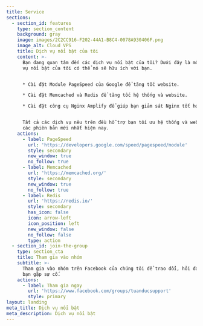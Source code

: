 ```yaml
---
title: Service
sections:
  - section_id: features
    type: section_content
    background: gray
    image: images/2C2CC916-F202-44A1-B8C4-0078A930406F.png
    image_alt: Cloud VPS
    title: Dịch vụ nổi bật của tôi
    content: >-
      Bạn đang quan tâm đến các dịch vụ nổi bật của tôi? Dưới đây là một số dịch
      vụ nổi bật của tôi có thể nó sẽ hữu ích với bạn.


      * Cài đặt Module PageSpeed của Google để tăng tốc website.

      * Cài đặt Memcached và Redis để tăng tốc hệ thống và website.

      * Cài đặt công cụ Nginx Amplify để giúp bạn giảm sát Nginx tốt hơn.


      Tất cả các dịch vụ nêu trên đều hỗ trợ bạn tối ưu hệ thống và website trên
      các phiên bản mới nhất hiện nay.
    actions:
      - label: PageSpeed
        url: 'https://developers.google.com/speed/pagespeed/module'
        style: secondary
        new_window: true
        no_follow: true
      - label: Memcached
        url: 'https://memcached.org/'
        style: secondary
        new_window: true
        no_follow: true
      - label: Redis
        url: 'https://redis.io/'
        style: secondary
        has_icon: false
        icon: arrow-left
        icon_position: left
        new_window: false
        no_follow: false
        type: action
  - section_id: join-the-group
    type: section_cta
    title: Tham gia vào nhóm
    subtitle: >-
      Tham gia vào nhóm trên Facebook của chúng tôi để trao đổi, hỏi đáp mỗi khi
      bạn gặp sự cố.
    actions:
      - label: Tham gia ngay
        url: 'https://www.facebook.com/groups/tuanducsupport'
        style: primary
layout: landing
meta_title: Dịch vụ nổi bật
meta_description: Dịch vụ nổi bật
---
```

